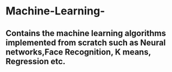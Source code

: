 # Machine-Learning-
## Contains the machine learning algorithms implemented from scratch such as Neural networks,Face Recognition, K means, Regression etc.
